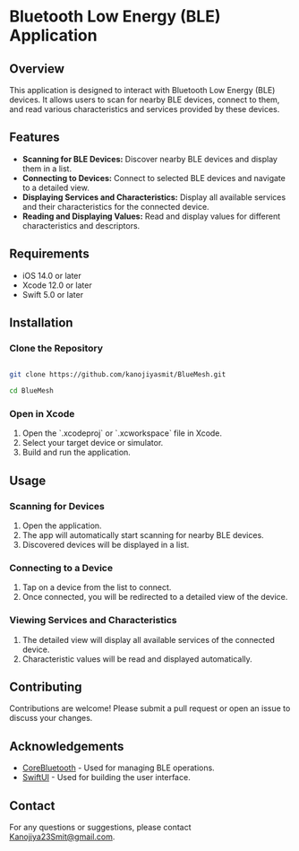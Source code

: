 
# Bluetooth Low Energy (BLE) Application

## Overview

This application is designed to interact with Bluetooth Low Energy (BLE) devices. It allows users to scan for nearby BLE devices, connect to them, and read various characteristics and services provided by these devices.

## Features

- **Scanning for BLE Devices:** Discover nearby BLE devices and display them in a list.
- **Connecting to Devices:** Connect to selected BLE devices and navigate to a detailed view.
- **Displaying Services and Characteristics:** Display all available services and their characteristics for the connected device.
- **Reading and Displaying Values:** Read and display values for different characteristics and descriptors.

## Requirements

- iOS 14.0 or later
- Xcode 12.0 or later
- Swift 5.0 or later

## Installation

### Clone the Repository

```bash

git clone https://github.com/kanojiyasmit/BlueMesh.git

cd BlueMesh
```

### Open in Xcode

1. Open the \`.xcodeproj\` or \`.xcworkspace\` file in Xcode.
2. Select your target device or simulator.
3. Build and run the application.

## Usage

### Scanning for Devices

1. Open the application.
2. The app will automatically start scanning for nearby BLE devices.
3. Discovered devices will be displayed in a list.

### Connecting to a Device

1. Tap on a device from the list to connect.
2. Once connected, you will be redirected to a detailed view of the device.

### Viewing Services and Characteristics

1. The detailed view will display all available services of the connected device.
2. Characteristic values will be read and displayed automatically.

## Contributing

Contributions are welcome! Please submit a pull request or open an issue to discuss your changes.

## Acknowledgements

- [CoreBluetooth](https://developer.apple.com/documentation/corebluetooth) - Used for managing BLE operations.
- [SwiftUI](https://developer.apple.com/documentation/swiftui) - Used for building the user interface.

## Contact

For any questions or suggestions, please contact [Kanojiya23Smit@gmail.com](mailto:Kanojiya23Smit@gmail.com).
